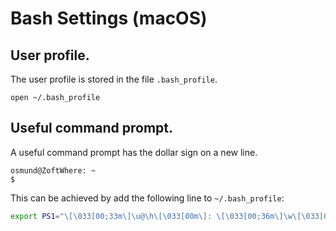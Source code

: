 # Bash Settings (macOS)

## User profile.

The user profile is stored in the file `.bash_profile`.

```text
open ~/.bash_profile
```

## Useful command prompt.

A useful command prompt has the dollar sign on a new line.

```text
osmund@ZoftWhere: ~
$
```

This can be achieved by add the following line to `~/.bash_profile`:

```bash
export PS1="\[\033[00;33m\]\u@\h\[\033[00m\]: \[\033[00;36m\]\w\[\033[00m\]\n$ "
```
